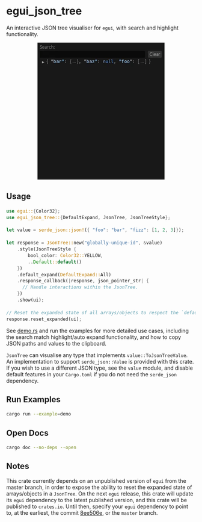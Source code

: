 # egui_json_tree

An interactive JSON tree visualiser for `egui`, with search and highlight functionality.

<p align="center">
  <img src="./media/search_example.gif" alt="Search Example"/>
</p>

## Usage

```rust
use egui::{Color32};
use egui_json_tree::{DefaultExpand, JsonTree, JsonTreeStyle};

let value = serde_json::json!({ "foo": "bar", "fizz": [1, 2, 3]});

let response = JsonTree::new("globally-unique-id", &value)
    .style(JsonTreeStyle {
        bool_color: Color32::YELLOW,
        ..Default::default()
    })
    .default_expand(DefaultExpand::All)
    .response_callback(|response, json_pointer_str| {
      // Handle interactions within the JsonTree.
    })
    .show(ui);

// Reset the expanded state of all arrays/objects to respect the `default_expand` setting.
response.reset_expanded(ui);
```

See [demo.rs](./examples/demo.rs) and run the examples for more detailed use cases, including the search match highlight/auto expand functionality, and how to copy JSON paths and values to the clipboard.

`JsonTree` can visualise any type that implements `value::ToJsonTreeValue`. An implementation to support `serde_json::Value` is provided with this crate. If you wish to use a different JSON type, see the `value` module, and disable default features in your `Cargo.toml` if you do not need the `serde_json` dependency.

## Run Examples

```bash
cargo run --example=demo
```

## Open Docs

```bash
cargo doc --no-deps --open
```

## Notes

This crate currently depends on an unpublished version of `egui` from the master branch, in order to expose the ability to reset the expanded state of arrays/objects in a `JsonTree`. On the next `egui` release, this crate will update its `egui` dependency to the latest published version, and this crate will be published to `crates.io`. Until then, specify your `egui` dependency to point to, at the earliest, the commit [8ee506e](https://github.com/emilk/egui/commit/8ee506ec374c950c1e66cbb3dbbe4edc2a566085), or the `master` branch.
